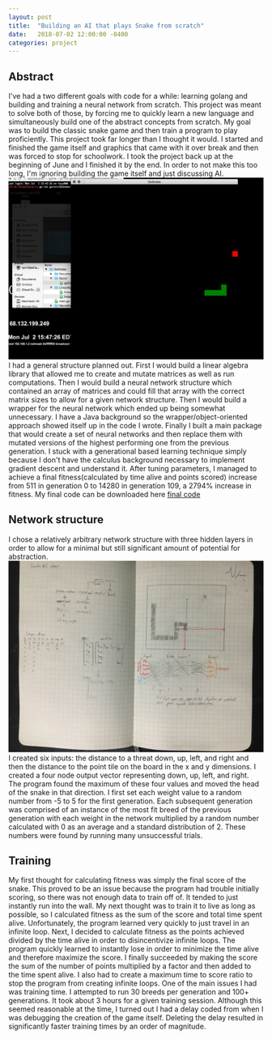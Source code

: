 ```yaml
---
layout: post
title:  "Building an AI that plays Snake from scratch"
date:   2018-07-02 12:00:00 -0400
categories: project
---
```

  ## Abstract

  I've had a two different goals with code for a while: learning golang and building and training a neural network from scratch.  This project was meant to solve both of those, by forcing me to quickly learn a new language and simultaneously build one of the abstract concepts from scratch.  My goal was to build the classic snake game and then train a program to play proficiently.
  This project took far longer than I thought it would.  I started and finished the game itself and graphics that came with it over break and then was forced to stop for schoolwork.  I took the project back up at the beginning of June and I finished it by the end.
  In order to not make this too long, I'm ignoring building the game itself and just discussing AI.
  ![Name](/assets/images/snake-ai/game.JPG)
  I had a general structure planned out.  First I would build a linear algebra library that allowed me to create and mutate matrices as well as run computations.  Then I would build a neural network structure which contained an array of matrices and could fill that array with the correct matrix sizes to allow for a given network structure.  Then I would build a wrapper for the neural network which ended up being somewhat unnecessary.  I have a Java background so the wrapper/object-oriented approach showed itself up in the code I wrote.  Finally I built a main package that would create a set of neural networks and then replace them with mutated versions of the highest performing one from the previous generation.  I stuck with a generational based learning technique simply because I don't have the calculus background necessary to implement gradient descent and understand it.
  After tuning parameters, I managed to achieve a final fitness(calculated by time alive and points scored) increase from 511 in generation 0 to 14280 in generation 109, a 2794% increase in fitness.
  My final code can be downloaded here
  [final code](/assets/downloads/GoSnake.zip)

  ## Network structure
  I chose a relatively arbitrary network structure with three hidden layers in order to allow for a minimal but still significant amount of potential for abstraction.
  ![Name](/assets/images/snake-ai/sketch.jpg)
  I created six inputs: the distance to a threat down, up, left, and right and then the distance to the point tile on the board in the x and y dimensions.  I created a four node output vector representing down, up, left, and right.  The program found the maximum of these four values and moved the head of the snake in that direction.
  I first set each weight value to a random number from -5 to 5 for the first generation.  Each subsequent generation was comprised of an instance of the most fit breed of the previous generation with each weight in the network multiplied by a random number calculated with 0 as an average and a standard distribution of 2.  These numbers were found by running many unsuccessful trials.

  ## Training
  My first thought for calculating fitness was simply the final score of the snake.  This proved to be an issue because the program had trouble initially scoring, so there was not enough data to train off of.  It tended to just instantly run into the wall.
  My next thought was to train it to live as long as possible, so I calculated fitness as the sum of the score and total time spent alive.  Unfortunately, the program learned very quickly to just travel in an infinite loop.
  Next, I decided to calculate fitness as the points achieved divided by the time alive in order to disincentivize infinite loops.  The program quickly learned to instantly lose in order to minimize the time alive and therefore maximize the score.
  I finally succeeded by making the score the sum of the number of points multiplied by a factor and then added to the time spent alive.  I also had to create a maximum time to score ratio to stop the program from creating infinite loops.
  One of the main issues I had was training time.  I attempted to run 30 breeds per generation and 100+ generations.  It took about 3 hours for a given training session.  Although this seemed reasonable at the time, I turned out I had a delay coded from when I was debugging the creation of the game itself.  Deleting the delay resulted in significantly faster training times by an order of magnitude.
